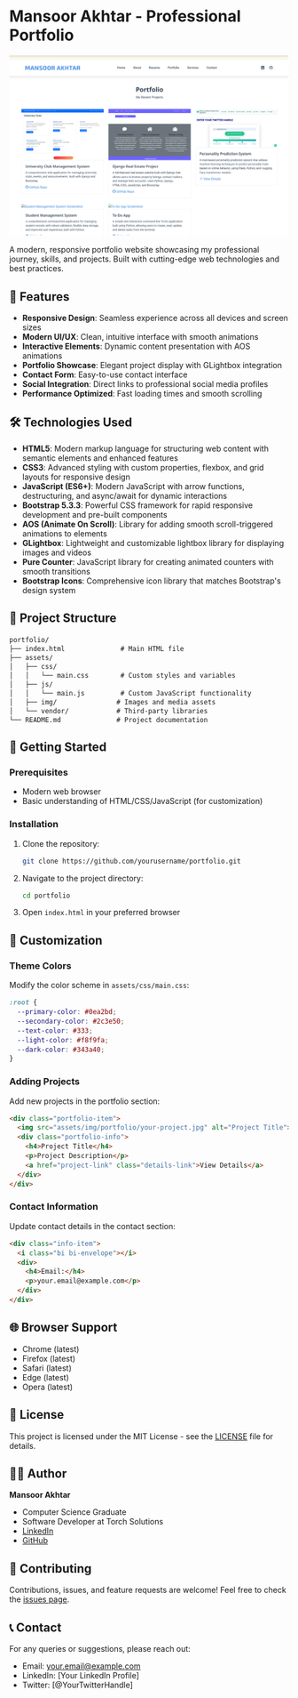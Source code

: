 # Mansoor Akhtar - Professional Portfolio

![Portfolio Preview](assets/img/portfolio-preview.png)

A modern, responsive portfolio website showcasing my professional journey, skills, and projects. Built with cutting-edge web technologies and best practices.

## 🌟 Features

- **Responsive Design**: Seamless experience across all devices and screen sizes
- **Modern UI/UX**: Clean, intuitive interface with smooth animations
- **Interactive Elements**: Dynamic content presentation with AOS animations
- **Portfolio Showcase**: Elegant project display with GLightbox integration
- **Contact Form**: Easy-to-use contact interface
- **Social Integration**: Direct links to professional social media profiles
- **Performance Optimized**: Fast loading times and smooth scrolling

## 🛠️ Technologies Used

- **HTML5**: Modern markup language for structuring web content with semantic elements and enhanced features
- **CSS3**: Advanced styling with custom properties, flexbox, and grid layouts for responsive design
- **JavaScript (ES6+)**: Modern JavaScript with arrow functions, destructuring, and async/await for dynamic interactions
- **Bootstrap 5.3.3**: Powerful CSS framework for rapid responsive development and pre-built components
- **AOS (Animate On Scroll)**: Library for adding smooth scroll-triggered animations to elements
- **GLightbox**: Lightweight and customizable lightbox library for displaying images and videos
- **Pure Counter**: JavaScript library for creating animated counters with smooth transitions
- **Bootstrap Icons**: Comprehensive icon library that matches Bootstrap's design system

## 📁 Project Structure

```
portfolio/
├── index.html              # Main HTML file
├── assets/
│   ├── css/
│   │   └── main.css        # Custom styles and variables
│   ├── js/
│   │   └── main.js         # Custom JavaScript functionality
│   ├── img/               # Images and media assets
│   └── vendor/            # Third-party libraries
└── README.md              # Project documentation
```

## 🚀 Getting Started

### Prerequisites

- Modern web browser
- Basic understanding of HTML/CSS/JavaScript (for customization)

### Installation

1. Clone the repository:
   ```bash
   git clone https://github.com/yourusername/portfolio.git
   ```

2. Navigate to the project directory:
   ```bash
   cd portfolio
   ```

3. Open `index.html` in your preferred browser

## 🎨 Customization

### Theme Colors

Modify the color scheme in `assets/css/main.css`:

```css
:root {
  --primary-color: #0ea2bd;
  --secondary-color: #2c3e50;
  --text-color: #333;
  --light-color: #f8f9fa;
  --dark-color: #343a40;
}
```

### Adding Projects

Add new projects in the portfolio section:

```html
<div class="portfolio-item">
  <img src="assets/img/portfolio/your-project.jpg" alt="Project Title">
  <div class="portfolio-info">
    <h4>Project Title</h4>
    <p>Project Description</p>
    <a href="project-link" class="details-link">View Details</a>
  </div>
</div>
```

### Contact Information

Update contact details in the contact section:

```html
<div class="info-item">
  <i class="bi bi-envelope"></i>
  <div>
    <h4>Email:</h4>
    <p>your.email@example.com</p>
  </div>
</div>
```

## 🌐 Browser Support

- Chrome (latest)
- Firefox (latest)
- Safari (latest)
- Edge (latest)
- Opera (latest)

## 📝 License

This project is licensed under the MIT License - see the [LICENSE](LICENSE) file for details.

## 👨‍💻 Author

**Mansoor Akhtar**
- Computer Science Graduate
- Software Developer at Torch Solutions
- [LinkedIn](https://linkedin.com/in/yourprofile)
- [GitHub](https://github.com/yourusername)

## 🤝 Contributing

Contributions, issues, and feature requests are welcome! Feel free to check the [issues page](https://github.com/yourusername/portfolio/issues).

## 📞 Contact

For any queries or suggestions, please reach out:
- Email: your.email@example.com
- LinkedIn: [Your LinkedIn Profile]
- Twitter: [@YourTwitterHandle] 